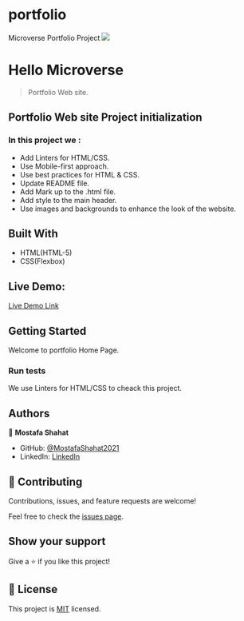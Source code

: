 # portfolio
Microverse Portfolio Project 
![](https://img.shields.io/badge/Microverse-blueviolet)

# Hello Microverse

> Portfolio Web site.
## Portfolio Web site Project initialization
### In this project we :
- Add Linters for HTML/CSS.
- Use Mobile-first approach.
- Use best practices for HTML & CSS.
- Update README file.
- Add Mark up to the .html file.
- Add style to the main header.
- Use images and backgrounds to enhance the look of the website.



## Built With

- HTML(HTML-5)
- CSS(Flexbox)

## Live Demo:

[Live Demo Link](https://livedemo.com)

## Getting Started

Welcome to portfolio Home Page.

### Run tests

We use Linters for HTML/CSS to cheack this project.

## Authors

👤 **Mostafa Shahat**

- GitHub: [@MostafaShahat2021](https://github.com/MostafaShahat2021)
- LinkedIn: [LinkedIn](https://www.linkedin.com/in/mostafa-shahat-a75810208/)

## 🤝 Contributing

Contributions, issues, and feature requests are welcome!

Feel free to check the [issues page](../../issues/).

## Show your support

Give a ⭐️ if you like this project!

## 📝 License

This project is [MIT](./LICENSE) licensed.
